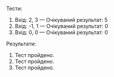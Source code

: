 Тести:
1. Вхід: 2, 3 — Очікуваний результат: 5
2. Вхід: -1, 1 — Очікуваний результат: 0
3. Вхід: 0, 0 — Очікуваний результат: 0

Результати:
1. Тест пройдено.
2. Тест пройдено.
3. Тест пройдено.
